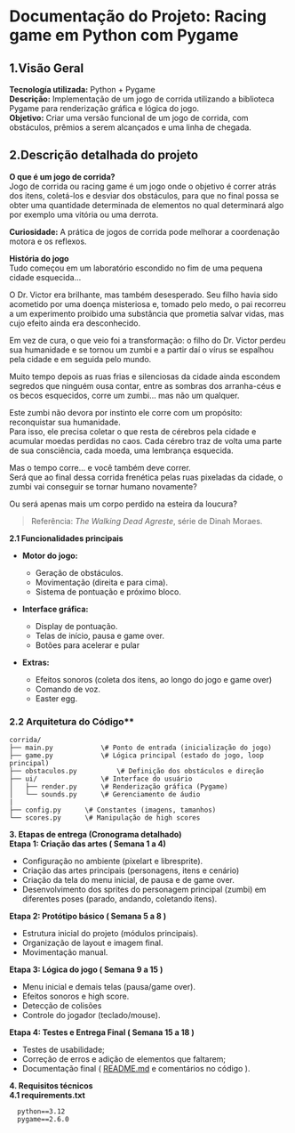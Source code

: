 # **Documentação do Projeto: Racing game em Python com Pygame**

## **1.Visão Geral**

**Tecnología utilizada:** Python \+ Pygame  
**Descrição:** Implementação de um jogo de corrida utilizando a biblioteca Pygame para renderização gráfica e lógica do jogo.  
**Objetivo:** Criar uma versão funcional de um jogo de corrida, com obstáculos, prêmios a serem alcançados e uma linha de chegada.

## **2.Descrição detalhada do projeto**

**O que é um jogo de corrida?**  
Jogo de corrida ou racing game é um jogo onde o objetivo é correr atrás dos itens, coletá-los e desviar dos obstáculos, para que no final possa se obter uma quantidade determinada de elementos no qual determinará algo por exemplo uma vitória ou uma derrota.

**Curiosidade:** A prática de jogos de corrida pode melhorar a coordenação motora e os reflexos. 

**História do jogo**   
Tudo começou em um laboratório escondido no fim de uma pequena cidade esquecida...

O Dr. Victor era brilhante, mas também desesperado. Seu filho havia sido acometido por uma doença misteriosa e, tomado pelo medo, o pai recorreu a um experimento proibido uma substância que prometia salvar vidas, mas cujo efeito ainda era desconhecido.

Em vez de cura, o que veio foi a transformação: o filho do Dr. Victor perdeu sua humanidade e se tornou um zumbi e a partir daí o vírus se espalhou pela cidade e em seguida pelo mundo.

Muito tempo depois as ruas frias e silenciosas da cidade ainda escondem segredos que ninguém ousa contar, entre as sombras dos arranha-céus e os becos esquecidos, corre um zumbi... mas não um qualquer.

Este zumbi não devora por instinto ele corre com um propósito: reconquistar sua humanidade.  
Para isso, ele precisa coletar o que resta de cérebros pela cidade e acumular moedas perdidas no caos. Cada cérebro traz de volta uma parte de sua consciência, cada moeda, uma lembrança esquecida.

Mas o tempo corre... e você também deve correr.  
Será que ao final dessa corrida frenética pelas ruas pixeladas da cidade, o zumbi vai conseguir se tornar humano novamente?

Ou será apenas mais um corpo perdido na esteira da loucura?

> Referência: *The Walking Dead Agreste*, série de Dinah Moraes.

**2.1 Funcionalidades principais** 

* **Motor do jogo:**  
  * Geração de obstáculos.  
  * Movimentação (direita e para cima).  
  * Sistema de pontuação e próximo bloco.  
      
* **Interface gráfica:**  
  * Display de pontuação.  
  * Telas de início, pausa e game over.  
  * Botões para acelerar e pular  
* **Extras:**  
  * Efeitos sonoros (coleta dos itens, ao longo do jogo e game over)  
  * Comando de voz.  
  * Easter egg.

### 2.2 Arquitetura do Código**
``` 
corrida/  
├── main.py            \# Ponto de entrada (inicialização do jogo)  
├── game.py            \# Lógica principal (estado do jogo, loop principal)  
├── obstaculos.py          \# Definição dos obstáculos e direção  
├── ui/                \# Interface do usuário  
│   ├── render.py      \# Renderização gráfica (Pygame)  
│   └── sounds.py      \# Gerenciamento de áudio  
|    
├── config.py      \# Constantes (imagens, tamanhos)  
└── scores.py      \# Manipulação de high scores
``` 


**3\. Etapas de entrega (Cronograma detalhado)**  
**Etapa 1: Criação das artes ( Semana 1 a 4\)** 

* Configuração no ambiente (pixelart e libresprite).  
* Criação das artes principais (personagens, itens e cenário)  
* Criação da tela do menu inicial, de pausa e de game over.  
* Desenvolvimento dos sprites do personagem principal (zumbi) em diferentes poses (parado, andando, coletando itens).

**Etapa 2: Protótipo básico ( Semana 5 a 8 )**

* Estrutura inicial do projeto (módulos principais).  
* Organização de layout e imagem final.  
* Movimentação manual.


**Etapa 3: Lógica do jogo ( Semana 9 a 15 )**

* Menu inicial e demais telas (pausa/game over).  
* Efeitos sonoros e high score.  
* Detecção de colisões  
* Controle do jogador (teclado/mouse).

**Etapa 4: Testes e Entrega Final ( Semana 15 a 18 )**

* Testes de usabilidade;  
* Correção de erros e adição de elementos que faltarem;  
* Documentação final ( [README.md](http://README.md) e comentários no código ).


**4\. Requisitos técnicos**  
 **4.1 requirements.txt**
``` 
  python==3.12  
  pygame==2.6.0
```


